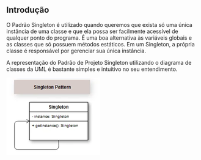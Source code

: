## Introdução

O Padrão Singleton é utilizado quando queremos que exista só uma única instância de uma classe e que ela possa ser facilmente acessível de qualquer ponto do programa. É uma boa alternativa às variáveis globais e as classes que só possuem métodos estáticos. Em um Singleton, a própria classe é responsável por gerenciar sua única instância.

A representação do Padrão de Projeto Singleton utilizando o diagrama de classes da UML é bastante simples e intuitivo no seu entendimento.

![alt text](image.png)
